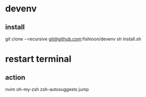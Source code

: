 # devenv
## install
git clone --recursive git@github.com:fishioon/devenv
sh install.sh
# restart terminal

## action
nvim
oh-my-zsh
zsh-autosuggests
jump
